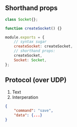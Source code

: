 ## Shorthand props

```js
class Socket{};

function createSocket() {}

module.exports = {
    // syntax sugar
    createSocket: createSocket,
    // shorthand props:
    createSocket,
    Socket: Socket,
};
```

## Protocol (over UDP)

1. Text
2. Interperation

```json
{
    "command": "save",
    "data": {...}
}
```